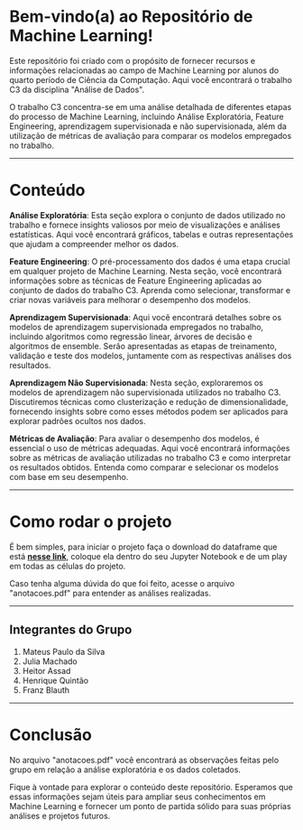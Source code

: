 <h1>Bem-vindo(a) ao Repositório de Machine Learning!</h1>
<p>Este repositório foi criado com o propósito de fornecer recursos e informações relacionadas ao campo de Machine Learning por alunos do quarto período de Ciência da Computação. Aqui você encontrará o trabalho C3 da disciplina "Análise de Dados".</p>

<p>O trabalho C3 concentra-se em uma análise detalhada de diferentes etapas do processo de Machine Learning, incluindo Análise Exploratória, Feature Engineering, aprendizagem supervisionada e não supervisionada, além da utilização de métricas de avaliação para comparar os modelos empregados no trabalho.</p>

<hr>

<h1>Conteúdo</h1>
<p><strong>Análise Exploratória</strong>: Esta seção explora o conjunto de dados utilizado no trabalho e fornece insights valiosos por meio de visualizações e análises estatísticas. Aqui você encontrará gráficos, tabelas e outras representações que ajudam a compreender melhor os dados.</p>

<p><strong>Feature Engineering</strong>: O pré-processamento dos dados é uma etapa crucial em qualquer projeto de Machine Learning. Nesta seção, você encontrará informações sobre as técnicas de Feature Engineering aplicadas ao conjunto de dados do trabalho C3. Aprenda como selecionar, transformar e criar novas variáveis para melhorar o desempenho dos modelos.</p>

<p><strong>Aprendizagem Supervisionada</strong>: Aqui você encontrará detalhes sobre os modelos de aprendizagem supervisionada empregados no trabalho, incluindo algoritmos como regressão linear, árvores de decisão e algoritmos de ensemble. Serão apresentadas as etapas de treinamento, validação e teste dos modelos, juntamente com as respectivas análises dos resultados.</p>

<p><strong>Aprendizagem Não Supervisionada</strong>: Nesta seção, exploraremos os modelos de aprendizagem não supervisionada utilizados no trabalho C3. Discutiremos técnicas como clusterização e redução de dimensionalidade, fornecendo insights sobre como esses métodos podem ser aplicados para explorar padrões ocultos nos dados.</p>

<p><strong>Métricas de Avaliação</strong>: Para avaliar o desempenho dos modelos, é essencial o uso de métricas adequadas. Aqui você encontrará informações sobre as métricas de avaliação utilizadas no trabalho C3 e como interpretar os resultados obtidos. Entenda como comparar e selecionar os modelos com base em seu desempenho.</p>

<hr>

<h1>Como rodar o projeto</h1>
<p>É bem simples, para iniciar o projeto faça o download do dataframe que está <a href="https://www.kaggle.com/c/house-prices-advanced-regression-techniques/data" target="_blank"><strong>nesse link</strong></a>, coloque ela dentro do seu Jupyter Notebook e de um play em todas as células do projeto.<p>
<p>Caso tenha alguma dúvida do que foi feito, acesse o arquivo "anotacoes.pdf" para entender as análises realizadas.</p>

<hr>

<h2>Integrantes do Grupo</h2>
<ol>
  <li>Mateus Paulo da Silva</li>
  <li>Julia Machado</li>
  <li>Heitor Assad</li>
  <li>Henrique Quintão</li>
  <li>Franz Blauth</li>
</ol>

<hr>

<h1>Conclusão</h1>
<p>No arquivo "anotacoes.pdf" você encontrará as observações feitas pelo grupo em relação a análise exploratória e os dados coletados.</p>
<p>Fique à vontade para explorar o conteúdo deste repositório. Esperamos que essas informações sejam úteis para ampliar seus conhecimentos em Machine Learning e fornecer um ponto de partida sólido para suas próprias análises e projetos futuros.<p>
